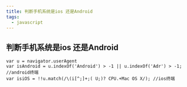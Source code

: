 ```yaml
---
title: 判断手机系统是ios 还是Android
tags:
  - javascript
---
```

## 判断手机系统是ios 还是Android
```
var u = navigator.userAgent
var isAndroid = u.indexOf('Android') > -1 || u.indexOf('Adr') > -1; //android终端
var isiOS = !!u.match(/\(i[^;]+;( U;)? CPU.+Mac OS X/); //ios终端
```